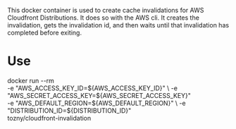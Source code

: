 This docker container is used to create cache invalidations for AWS Cloudfront Distributions. It does so with the AWS cli. It creates the invalidation, gets the invalidation id, and then waits until that invalidation has completed before exiting.

# Use

docker run --rm \
  -e "AWS_ACCESS_KEY_ID=${AWS_ACCESS_KEY_ID}" \
  -e "AWS_SECRET_ACCESS_KEY=${AWS_SECRET_ACCESS_KEY}" \
  -e "AWS_DEFAULT_REGION=${AWS_DEFAULT_REGION}" \
  -e "DISTRIBUTION_ID=${DISTRIBUTION_ID}" \
  tozny/cloudfront-invalidation 

